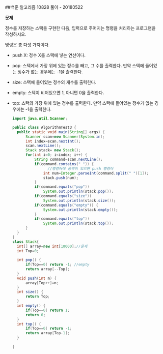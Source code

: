 ##백준 알고리즘 10828 풀이  - 20180522

**문제**

정수를 저장하는 스택을 구현한 다음, 입력으로 주어지는 명령을 처리하는 프로그램을 작성하시오.

명령은 총 다섯 가지이다.

- push X: 정수 X를 스택에 넣는 연산이다.

- pop: 스택에서 가장 위에 있는 정수를 빼고, 그 수를 출력한다. 만약 스택에 들어있는 정수가 없는 경우에는 -1을 출력한다.

- size: 스택에 들어있는 정수의 개수를 출력한다.

- empty: 스택이 비어있으면 1, 아니면 0을 출력한다.

- top: 스택의 가장 위에 있는 정수를 출력한다. 만약 스택에 들어있는 정수가 없는 경우에는 -1을 출력한다.

  

  ```java
  import java.util.Scanner;
  
  public class AlgorithmTest3 {
  	public static void main(String[] args) {
  		Scanner scan=new Scanner(System.in);
  		int index=scan.nextInt();
  		scan.nextLine();
  		Stack stack= new Stack();
  		for(int i=0; i<index; i++) {
  			String command=scan.nextLine();
  			if(command.contains(" ")) {
                  //명령어에 공백이 있으면 push 명령어
  				int num=Integer.parseInt(command.split(" ")[1]);
  				stack.push(num);	
  			}
  			if(command.equals("pop"))
  				System.out.println(stack.pop());
  			if(command.equals("size"))
  				System.out.println(stack.size());
  			if(command.equals("empty")) {
  				System.out.println(stack.empty());
  			}
  			if(command.equals("top"))
  				System.out.println(stack.top());
  		}
  	}
  }
  class Stack{
  	int[] array=new int[10000];//문제
  	int Top=0;
  	
  	int pop() {
  		if(Top==0) return -1; //empty
  		return array[--Top];
  	}
  	void push(int n) {
  		array[Top++]=n; 
  	}
  	int size() {
  		return Top;
  	}
  	int empty() {
  		if(Top==0) return 1;
  		return 0;
  	}
  	int top() {
  		if(Top==0) return -1;
  		return array[Top-1];
  	}
  	
  }
  ```

  

  

  

  